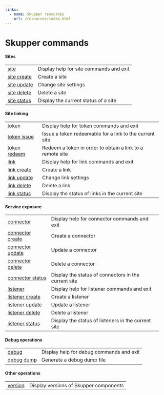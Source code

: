 ```yaml
---
links:
  - name: Skupper resources
    url: /resources/index.html
---
```


# Skupper commands

#### Sites

| | |
|-|-|
| [site](site.html) | Display help for site commands and exit |
| [site create](site-create.html) | Create a site |
| [site update](site-update.html) | Change site settings |
| [site delete](site-delete.html) | Delete a site |
| [site status](site-status.html) | Display the current status of a site |

#### Site linking

| | |
|-|-|
| [token](token.html) | Display help for token commands and exit |
| [token issue](token-issue.html) | Issue a token redeemable for a link to the current site |
| [token redeem](token-redeem.html) | Redeem a token in order to obtain a link to a remote site |
| [link](link.html) | Display help for link commands and exit |
| [link create](link-create.html) | Create a link |
| [link update](link-update.html) | Change link settings |
| [link delete](link-delete.html) | Delete a link |
| [link status](link-status.html) | Display the status of links in the current site |

#### Service exposure

| | |
|-|-|
| [connector](connector.html) | Display help for connector commands and exit |
| [connector create](connector-create.html) | Create a connector |
| [connector update](connector-update.html) | Update a connector |
| [connector delete](connector-delete.html) | Delete a connector |
| [connector status](connector-status.html) | Display the status of connectors in the current site |
| [listener](listener.html) | Display help for listener commands and exit |
| [listener create](listener-create.html) | Create a listener |
| [listener update](listener-update.html) | Update a listener |
| [listener delete](listener-delete.html) | Delete a listener |
| [listener status](listener-status.html) | Display the status of listeners in the current site |

#### Debug operations

| | |
|-|-|
| [debug](debug.html) | Display help for debug commands and exit |
| [debug dump](debug-dump.html) | Generate a debug dump file |

#### Other operations

| | |
|-|-|
| [version](version.html) | Display versions of Skupper components  |
